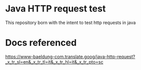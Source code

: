 # Java HTTP request test
This repository born with the intent to test http requests in java
# Docs referenced
https://www-baeldung-com.translate.goog/java-http-request?_x_tr_sl=en&_x_tr_tl=it&_x_tr_hl=it&_x_tr_pto=sc
